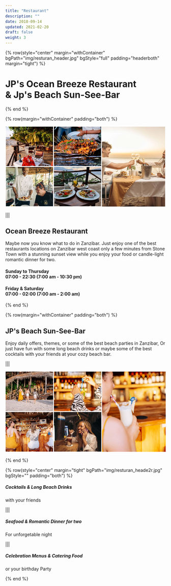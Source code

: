 ```yaml
---
title: "Restaurant"
description: ""
date: 2018-09-14
updated: 2021-02-20
draft: false
weight: 3
---
```



<!-- section 1 (header) -->

{% row(style="center" margin="withContainer" bgPath="img/resturan_header.jpg" bgStyle="full" padding="headerboth" margin="tight") %}

<h1 class="text-white">JP's Ocean Breeze Restaurant<br>& Jp's Beach Sun-See-Bar</h1>

{% end %}


<div class="container mx-auto"> 

<!-- section 2 -->

{% row(margin="withContainer" padding="both") %}

![Image](./img/res_gallary2.jpg#mx-auto)

|||

## Ocean Breeze Restaurant

Maybe now you know what to do in Zanzibar. Just enjoy one of the best restaurants locations on Zanzibar west coast only a few minutes from Stone Town with a stunning sunset view while you enjoy your food or candle-light romantic dinner for two.

#### Sunday to Thursday <br> 07:00 - 22:30 (7:00 am - 10:30 pm)

#### Friday & Saturday <br> 07:00 - 02:00 (7:00 am - 2:00 am)

{% end %}


<!-- section 3 -->

{% row(margin="withContainer" padding="both") %}

## JP's Beach Sun-See-Bar

Enjoy daily offers, themes, or some of the best beach parties in Zanzibar, Or just have fun with some long beach drinks or maybe some of the best cocktails with your friends at your cozy beach bar.

|||

![Image](./img/res_gallary1.jpg#mx-auto)

{% end %}










</div>



<!-- section 1 (header) -->

{% row(style="center" margin="tight" bgPath="img/resturan_heade2r.jpg" bgStyle="" padding="both") %}



##### **Cocktails & Long Beach Drinks**

<p class="text-white">with your friends</p>


|||

##### **Seafood & Romantic Dinner for two**

<p class="text-white">For unforgetable night</p>

|||

##### **Celebration Menus & Catering Food**

<p class="text-white">or your birthday Party</p>

{% end %}



